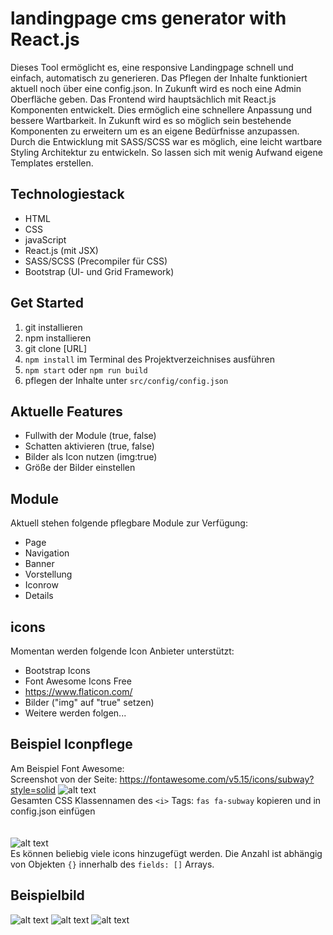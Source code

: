 # landingpage cms generator with React.js


Dieses Tool ermöglicht es, eine responsive Landingpage schnell und einfach, automatisch zu generieren. Das Pflegen der Inhalte funktioniert aktuell noch über eine config.json. In Zukunft wird es noch eine Admin Oberfläche geben. Das Frontend wird hauptsächlich mit React.js Komponenten entwickelt. Dies ermöglich eine schnellere Anpassung und bessere Wartbarkeit. In Zukunft wird es so möglich sein bestehende Komponenten zu erweitern um es an eigene Bedürfnisse anzupassen. Durch die Entwicklung mit SASS/SCSS war es möglich, eine leicht wartbare Styling Architektur zu entwickeln. So lassen sich mit wenig Aufwand eigene Templates erstellen.

## Technologiestack
+ HTML
+ CSS
+ javaScript
+ React.js (mit JSX)
+ SASS/SCSS (Precompiler für CSS)
+ Bootstrap (UI- und Grid Framework)

## Get Started
1. git installieren
2. npm installieren 
3. git clone [URL]
4. `npm install` im Terminal des Projektverzeichnises ausführen
5. `npm start` oder `npm run build`
6. pflegen der Inhalte unter `src/config/config.json`


## Aktuelle Features
+ Fullwith der Module (true, false)
+ Schatten aktivieren (true, false)
+ Bilder als Icon nutzen (img:true)
+ Größe der Bilder einstellen

## Module  
Aktuell stehen folgende pflegbare Module zur Verfügung:
+ Page
+ Navigation
+ Banner
+ Vorstellung
+ Iconrow
+ Details


## icons  
Momentan werden folgende Icon Anbieter unterstützt:
+ Bootstrap Icons
+ Font Awesome Icons Free
+ https://www.flaticon.com/
+ Bilder ("img" auf "true" setzen)
+ Weitere werden folgen...




## Beispiel Iconpflege
Am Beispiel Font Awesome:  
Screenshot von der Seite: https://fontawesome.com/v5.15/icons/subway?style=solid
![alt text](https://github.com/Ariukuto/landingpage-cms-react/blob/main/.githubres/fa.png?raw=true)  
Gesamten CSS Klassennamen des `<i>` Tags: `fas fa-subway` kopieren und in config.json einfügen  
<br/><br/>
![alt text](https://github.com/Ariukuto/landingpage-cms-react/blob/main/.githubres/configicon.png?raw=true)  
Es können beliebig viele icons hinzugefügt werden. Die Anzahl ist abhängig von Objekten `{}` innerhalb des `fields: []` Arrays.

## Beispielbild
![alt text](https://github.com/Ariukuto/landingpage-cms-react/blob/main/.githubres/sample.png?raw=true)
![alt text](https://github.com/Ariukuto/landingpage-cms-react/blob/main/.githubres/iconrow.png?raw=true)
![alt text](https://github.com/Ariukuto/landingpage-cms-react/blob/main/.githubres/details.png?raw=true)

